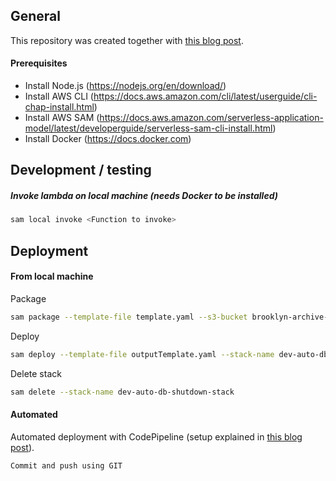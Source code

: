 ## General

This repository was created together with [this blog post](https://medium.com/hatchsoftware/saving-money-by-automatically-shutting-down-rds-instances-using-aws-lambda-and-aws-sam-925fd86592b5).



#### Prerequisites
- Install Node.js (https://nodejs.org/en/download/)
- Install AWS CLI (https://docs.aws.amazon.com/cli/latest/userguide/cli-chap-install.html)
- Install AWS SAM (https://docs.aws.amazon.com/serverless-application-model/latest/developerguide/serverless-sam-cli-install.html)
- Install Docker (https://docs.docker.com)

## Development / testing
##### Invoke lambda on local machine (needs Docker to be installed)

```bash
sam local invoke <Function to invoke>
```

## Deployment
#### From local machine

Package

```bash
sam package --template-file template.yaml --s3-bucket brooklyn-archive-dev --output-template-file outputTemplate.yaml --profile dev
```

Deploy

```bash
sam deploy --template-file outputTemplate.yaml --stack-name dev-auto-db-shutdown-stack --capabilities CAPABILITY_IAM --profile dev
``` 

Delete stack

```bash
sam delete --stack-name dev-auto-db-shutdown-stack
``` 
#### Automated

Automated deployment with CodePipeline (setup explained in [this blog post](https://medium.com/hatchsoftware/setting-up-ci-cd-for-lambda-functions-using-aws-codepipeline-880567769dde)).

`Commit and push using GIT`
